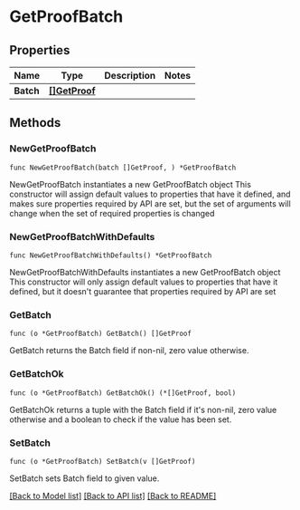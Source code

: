 # GetProofBatch

## Properties

Name | Type | Description | Notes
------------ | ------------- | ------------- | -------------
**Batch** | [**[]GetProof**](GetProof.md) |  | 

## Methods

### NewGetProofBatch

`func NewGetProofBatch(batch []GetProof, ) *GetProofBatch`

NewGetProofBatch instantiates a new GetProofBatch object
This constructor will assign default values to properties that have it defined,
and makes sure properties required by API are set, but the set of arguments
will change when the set of required properties is changed

### NewGetProofBatchWithDefaults

`func NewGetProofBatchWithDefaults() *GetProofBatch`

NewGetProofBatchWithDefaults instantiates a new GetProofBatch object
This constructor will only assign default values to properties that have it defined,
but it doesn't guarantee that properties required by API are set

### GetBatch

`func (o *GetProofBatch) GetBatch() []GetProof`

GetBatch returns the Batch field if non-nil, zero value otherwise.

### GetBatchOk

`func (o *GetProofBatch) GetBatchOk() (*[]GetProof, bool)`

GetBatchOk returns a tuple with the Batch field if it's non-nil, zero value otherwise
and a boolean to check if the value has been set.

### SetBatch

`func (o *GetProofBatch) SetBatch(v []GetProof)`

SetBatch sets Batch field to given value.



[[Back to Model list]](../README.md#documentation-for-models) [[Back to API list]](../README.md#documentation-for-api-endpoints) [[Back to README]](../README.md)


